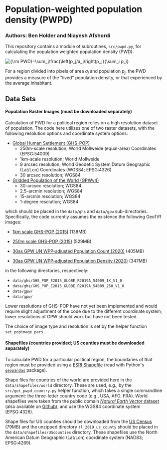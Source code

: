 # Population-weighted population density (PWPD)
### Authors: Ben Holder and Niayesh Afshordi

This repository contains a module of subroutines, `src/pwpd.py`, for calculating the population weighted population density (PWD):

<img src="https://latex.codecogs.com/gif.latex?{\rm&space;PWD}=\sum_j\frac{\left(p_j/a_j\right)p_j}{\sum_i&space;p_i}" title="{\rm PWD}=\sum_j\frac{\left(p_j/a_j\right)p_j}{\sum_i p_i}" />

For a region divided into pixels of area <i>a<sub>j</sub></i> and population <i>p<sub>j</sub></i>, the PWD provides a measure of the "lived" population density, or that experienced by the average inhabitant.

## Data Sets

#### Population Raster Images (must be downloaded separately)

Calculation of PWD for a political region relies on a high resolution dataset of population.  The code here utilizes one of two raster datasets, with the following resolution options and coordinate system options:

* [Global Human Settlement (GHS-POP)](https://ghsl.jrc.ec.europa.eu/ghs_pop2019.php)
  * 250m-scale resolution; World Mollweide (equal-area) Coordinates (EPSG:54009)
  * 1km-scale resolution; World Mollweide
  * 9 arcsec resolution; World Geodetic System Datum Geographic (Lat/Lon) Coordinates (WGS84; EPSG:4326)
  * 30 arcsec resolution; WGS84  
* [Gridded Population of the World (GPWv4)](https://sedac.ciesin.columbia.edu/data/collection/gpw-v4)
  * 30-arcsec resolution; WGS84 
  * 2.5-arcmin resolution; WGS84 
  * 15-arcmin resolution; WGS84 
  * 1-degree resolution; WGS84 

which should be placed in the `data/ghs` and `data/gpw` sub-directories. Specifically, the code currently assumes the existence the following GeoTiff images:

  * [1km scale GHS-POP (2015)](https://cidportal.jrc.ec.europa.eu/ftp/jrc-opendata/GHSL/GHS_POP_MT_GLOBE_R2019A/GHS_POP_E2015_GLOBE_R2019A_54009_1K/V1-0/GHS_POP_E2015_GLOBE_R2019A_54009_1K_V1_0.zip) (138MB)
  * [250m scale GHS-POP (2015)](https://cidportal.jrc.ec.europa.eu/ftp/jrc-opendata/GHSL/GHS_POP_MT_GLOBE_R2019A/GHS_POP_E2015_GLOBE_R2019A_54009_250/V1-0/GHS_POP_E2015_GLOBE_R2019A_54009_250_V1_0.zip) (529MB)

  * [30as GPW UN WPP-adjusted Population Count (2020)](https://sedac.ciesin.columbia.edu/data/set/gpw-v4-population-count-adjusted-to-2015-unwpp-country-totals-rev11/data-download) (405MB)

  * [30as GPW UN WPP-adjusted Population Density (2020)](https://sedac.ciesin.columbia.edu/data/set/gpw-v4-population-density-adjusted-to-2015-unwpp-country-totals-rev11/data-download) (347MB)

in the following directories, respectively:

 * `data/ghs/GHS_POP_E2015_GLOBE_R2019A_54009_1K_V1_0`
 * `data/ghs/GHS_POP_E2015_GLOBE_R2019A_54009_250_V1_0`
 * `data/gpw/`
 * `data/gpw/`

Lower resolutions of GHS-POP have not yet been implemented and would require slight adjustment of the code due to the different coordinate system; lower resolutions of GPW should work but have not been tested.

The choice of image type and resolution is set by the helper function `set_popimage_pars`.

#### Shapefiles (countries provided; US counties must be downloaded separately)

To calculate PWD for a particular political region, the boundaries of that region must be provided using a [ESRI Shapefile](https://www.esri.com/library/whitepapers/pdfs/shapefile.pdf) (read with Python's [`geopandas`](https://geopandas.org) package).

Shape files for countries of the world are provided here in the `data/shapefiles/world` directory.  These are used, e.g., by the `src/get_pwpd_country.py` helper function, which takes a single commandline argument: the three-letter country code (e.g., USA, AFG, FRA). World shapefiles were taken from the public domain [_Natural Earth Vector_ dataset](https://www.naturalearthdata.com/downloads/50m-cultural-vectors/50m-admin-0-countries-2/) (also available on [Github](https://github.com/nvkelso/natural-earth-vector)), and use the WGS84 coordinate system (EPSG:4326).

Shape files for US counties should be downloaded from the [US Census](https://www2.census.gov/geo/tiger/TIGER2019/COUNTY/) (79MB) and the unzipped directory `tl_2019_us_county` should be placed in the `data/shapefiles/UScounties` directory.  These shapefiles use the North American Datum Geographic (Lat/Lon) coordinate system (NAD83; EPSG:4269).
